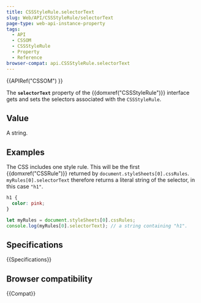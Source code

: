 ```yaml
---
title: CSSStyleRule.selectorText
slug: Web/API/CSSStyleRule/selectorText
page-type: web-api-instance-property
tags:
  - API
  - CSSOM
  - CSSStyleRule
  - Property
  - Reference
browser-compat: api.CSSStyleRule.selectorText
---
```


{{APIRef("CSSOM") }}

The **`selectorText`** property of the {{domxref("CSSStyleRule")}} interface gets and sets the selectors associated with the `CSSStyleRule`.

## Value

A string.

## Examples

The CSS includes one style rule. This will be the first {{domxref("CSSRule")}} returned by `document.styleSheets[0].cssRules`. `myRules[0].selectorText` therefore returns a literal string of the selector, in this case `"h1"`.

```css
h1 {
  color: pink;
}
```

```js
let myRules = document.styleSheets[0].cssRules;
console.log(myRules[0].selectorText); // a string containing "h1".
```

## Specifications

{{Specifications}}

## Browser compatibility

{{Compat}}
